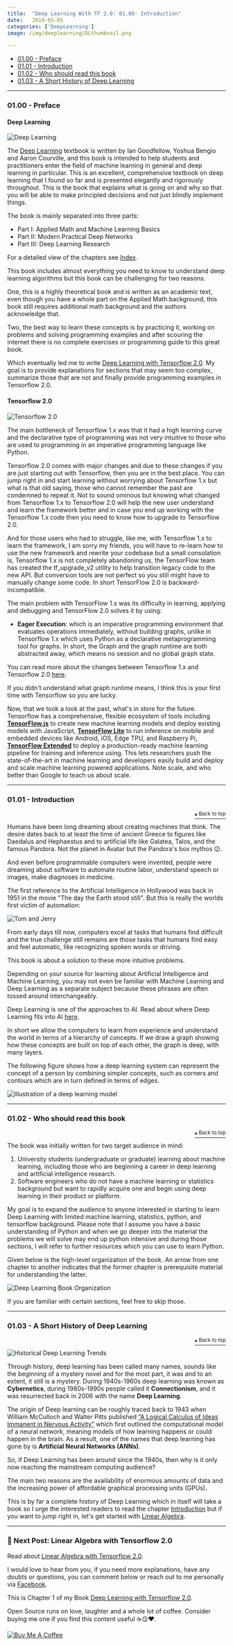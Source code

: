 ```yaml
---
title:  "Deep Learning With TF 2.0: 01.00- Introduction"
date:   2019-05-05
categories: ['DeepLearning']
image: /img/deeplearning/DLthumbnail.png

---
```

<a name="contents"></a>
- [01.00 - Preface](https://www.adhiraiyan.org/deeplearning/01.00-Introduction#1)
- [01.01 - Introduction](https://www.adhiraiyan.org/deeplearning/01.00-Introduction#2)
- [01.02 - Who should read this book](https://www.adhiraiyan.org/deeplearning/01.00-Introduction#3)
- [01.03 - A Short History of Deep Learning](https://www.adhiraiyan.org/deeplearning/01.00-Introduction#4)
<!-- more -->

***
### <a name="1"></a> 01.00 - Preface

#### Deep Learning

<img src="https://raw.githubusercontent.com/adhiraiyan/adhiraiyan.github.io/master/img/ai/ai-1b.png" alt="Deep Learning" class="center-image">

The [Deep Learning](https://www.deeplearningbook.org/) textbook is written by Ian Goodfellow, Yoshua Bengio and Aaron Courville, and this book is intended to help students and practitioners enter the field of machine learning in general and deep learning in particular. This is an excellent, comprehensive textbook on deep learning that I found so far and is presented elegantly and rigorously throughout. This is the book that explains what is going on and why so that you will be able to make principled decisions and not just blindly implement things.

The book is mainly separated into three parts:

- Part I: Applied Math and Machine Learning Basics
- Part II: Modern Practical Deep Networks
- Part III: Deep Learning Research

For a detailed view of the chapters see [Index](https://nbviewer.jupyter.org/github/adhiraiyan/DeepLearningWithTF2.0/blob/master/notebooks/Index.ipynb).

This book includes almost everything you need to know to understand deep learning algorithms but this book can be challenging for two reasons.

One, this is a highly theoretical book and is written as an academic text, even though you have a whole part on the Applied Math background, this book still requires additional math background and the authors acknowledge that.

Two, the best way to learn these concepts is by practicing it, working on problems and solving programming examples and after scouring the internet there is no complete exercises or programming guide to this great book.

Which eventually led me to write [Deep Learning with Tensorflow 2.0](https://www.adhiraiyan.org/DeepLearningWithTensorflow.html). My goal is to provide explanations for sections that may seem too complex, summarize those that are not and finally provide programming examples in Tensorflow 2.0.


#### Tensorflow 2.0

<img src="https://raw.githubusercontent.com/adhiraiyan/DeepLearningWithTF2.0/master/notebooks/figures/fig0100a.png" alt="Tensorflow 2.0" class="center-image">

The main bottleneck of Tensorflow 1.x was that it had a high learning curve and the declarative type of programming was not very intuitive to those who are used to programming in an imperative programming language like Python.

Tensorflow 2.0 comes with major changes and due to these changes if you are just starting out with Tensorflow, then you are in the best place. You can jump right in and start learning without worrying about Tensorflow 1.x but what is that old saying, those who cannot remember the past are condemned to repeat it. Not to sound ominous but knowing what changed from Tensorflow 1.x to Tensorflow 2.0 will help the new user understand and learn the framework better and in case you end up working with the Tensorflow 1.x code then you need to know how to upgrade to Tensorflow 2.0.

And for those users who had to struggle, like me, with Tensorflow 1.x to learn the framework, I am sorry my friends, you will have to re-learn how to use the new framework and rewrite your codebase but a small consolation is, Tensorflow 1.x is not completely abandoning us, the TensorFlow team has created the tf_upgrade_v2 utility to help transition legacy code to the new API. But conversion tools are not perfect so you still might have to manually change some code. In short TensorFlow 2.0 is backward-incompatible.

The main problem with TensorFlow 1.x was its difficulty in learning, applying and debugging and TensorFlow 2.0 solves it by using:

-  __Eager Execution__:  which is an imperative programming environment that evaluates operations immediately, without building graphs, unlike in Tensorflow 1.x which uses Python as a declarative metaprogramming tool for graphs. In short, the Graph and the graph runtime are both abstracted away, which means no session and no global graph state.

You can read more about the changes between Tensorflow 1.x and Tensorflow 2.0 [here](https://www.tensorflow.org/alpha).

If you didn't understand what graph runtime means, I think this is your first time with Tensorflow so you are lucky.

Now, that we took a look at the past, what's in store for the future. Tensorflow has a comprehensive, flexible ecosystem of tools including __[TensorFlow.js](https://www.tensorflow.org/js/)__ to create new machine learning models and deploy existing models with JavaScript, __[TensorFlow Lite](https://www.tensorflow.org/lite/)__ to run inference on mobile and embedded devices like Android, iOS, Edge TPU, and Raspberry Pi, __[TensorFlow Extended](https://www.tensorflow.org/tfx/)__ to deploy a production-ready machine learning pipeline for training and inference using. This lets researchers push the state-of-the-art in machine learning and developers easily build and deploy and scale machine learning powered applications. Note scale, and who better than Google to teach us about scale.


***
### <a name="2"></a> 01.01 - Introduction
<p align="right"><a href="#contents"><sup>▴ Back to top</sup></a></p>


Humans have been long dreaming about creating machines that think. The desire dates back to at least the time of ancient Greece to figures like Daedalus and Hephaestus and to artificial life like Galatea, Talos, and the famous Pandora. Not the planet in Avatar but the Pandora's box mythos 😉.

And even before programmable computers were invented, people were dreaming about software to automate routine labor, understand speech or images, make diagnoses in medicine.

The first reference to the Artificial Intelligence in Hollywood was back in 1951 in the movie "The day the Earth stood still".
But this is really the worlds first victim of automation:

<img src="https://raw.githubusercontent.com/adhiraiyan/DeepLearningWithTF2.0/master/notebooks/figures/fig0101a.jpg" alt="Tom and Jerry" class="center-image">

From early days till now, computers excel at tasks that humans find difficult and the true challenge still remains are those tasks that  humans find easy and feel automatic, like recognizing spoken words or driving.

This book is about a solution to these more intuitive problems.

Depending on your source for learning about Artificial Intelligence and Machine Learning, you may not even be familiar with Machine Learning and Deep Learning as a separate subject because these phrases are often tossed around interchangeably.

Deep Learning is one of the approaches to AI. Read about where Deep Learning fits into AI [here](https://www.adhiraiyan.org/ai/what-it-means-to-have-ai).

In short we allow the computers to learn from experience and understand the world in terms of a hierarchy of concepts. If we draw a graph showing how these concepts are built on top of each other, the graph is deep, with many layers.

The following figure shows how a deep learning system can represent the concept of a person by combining simpler concepts, such as corners and contours which are in turn defined in terms of edges.

<img src="https://raw.githubusercontent.com/adhiraiyan/DeepLearningWithTF2.0/master/notebooks/figures/fig0101b.PNG" alt="Illustration of a deep learning model" class="center-image">


***
### <a name="3"></a> 01.02 - Who should read this book
<p align="right"><a href="#contents"><sup>▴ Back to top</sup></a></p>

The book was initially written for two target audience in mind:

1. University students (undergraduate or graduate) learning about machine learning, including those who are beginning a career in deep learning and artificial intelligence research.
2. Software engineers who do not have a machine learning or statistics background but want to rapidly acquire one and begin using deep learning in their product or platform.

My goal is to expand the audience to anyone interested in starting to learn Deep Learning with limited machine learning, statistics, python, and tensorflow background. Please note that I assume you have a basic understanding of Python and when we go deeper into the material the problems we will solve may end up python intensive and during those sections, I will refer to further resources which you can use to learn Python.

Given below is the high-level organization of the book. An arrow from one chapter to another indicates that the former chapter is prerequisite material for understanding the latter.

<img src="https://raw.githubusercontent.com/adhiraiyan/DeepLearningWithTF2.0/master/notebooks/figures/fig0102a.PNG" alt="Deep Learning Book Organization" class="center-image">

If you are familiar with certain sections, feel free to skip those.


***
### <a name="4"></a> 01.03 - A Short History of Deep Learning
<p align="right"><a href="#contents"><sup>▴ Back to top</sup></a></p>

<img src="https://raw.githubusercontent.com/adhiraiyan/DeepLearningWithTF2.0/master/notebooks/figures/fig0103a.jpg" alt="Historical Deep Learning Trends" class="center-image">

Through history, deep learning has been called many names, sounds like the beginning of a mystery novel and for the most part, it was and to an extent, it still is a mystery. During 1940s-1960s deep learning was known as __Cybernetics__, during 1980s-1990s people called it __Connectionism__, and it was resurrected back in 2006 with the name __Deep Learning__.

The origin of Deep learning can be roughly traced back to 1943 when William McCulloch and Walter Pitts published [“A Logical Calculus of Ideas Immanent in Nervous Activity”](https://dl.acm.org/citation.cfm?id=104377) which first outlined the computational model of a neural network, meaning models of how learning happens or could happen in the brain. As a result, one of the names that deep learning has gone by is __Artificial Neural Networks (ANNs)__.

So, if Deep Learning has been around since the 1940s, then why is it only now reaching the mainstream computing audience?

The main two reasons are the availability of enormous amounts of data and the increasing power of affordable graphical processing units (GPUs).

This is by far a complete history of Deep Learning which in itself will take a book so I urge the interested readers to read the chapter [Introduction](https://www.deeplearningbook.org/contents/intro.html) but if you want to jump right in, let's get started with [Linear Algebra](https://www.adhiraiyan.org/deeplearning/02.00-Linear-Algebra).


***
### ️💛 Next Post: Linear Algebra with Tensorflow 2.0

Read about [Linear Algebra with Tensorflow 2.0](https://www.adhiraiyan.org/deeplearning/02.00-Linear-Algebra).

I would love to hear from you, if you need more explanations, have any doubts or questions, you can comment below or reach out to me personally via [Facebook](https://www.facebook.com/adhiraiyan).

This is Chapter 1 of my Book [Deep Learning with Tensorflow 2.0](https://www.adhiraiyan.org/DeepLearningWithTensorflow.html).

Open Source runs on love, laughter and a whole lot of coffee. Consider buying me one if you find this content useful ☕️😉❤️.

<a href="https://www.buymeacoffee.com/mmukesh"><img src="https://www.buymeacoffee.com/assets/img/custom_images/orange_img.png" alt="Buy Me A Coffee" style="height: auto !important;width: auto !important;" ></a>
